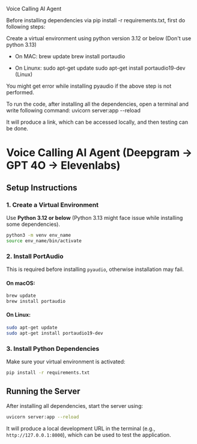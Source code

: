 Voice Calling AI Agent

Before installing dependencies via pip install -r requirements.txt, first do following steps:

Create a virtual environment using python version 3.12 or below (Don't use python 3.13)

* On MAC:
brew update
brew install portaudio 

* On Linunx:
sudo apt-get update
sudo apt-get install portaudio19-dev (Linux)

You might get error while installing pyaudio if the above step is not performed.


To run the code, after installing all the dependencies, open a terminal and write following command:
uvicorn server:app --reload

It will produce a link, which can be accessed locally, and then testing can be done.


# Voice Calling AI Agent (Deepgram -> GPT 4O -> Elevenlabs)

## Setup Instructions

### 1. Create a Virtual Environment

Use **Python 3.12 or below** (Python 3.13 might face issue while installing some dependencies).

```bash
python3 -m venv env_name
source env_name/bin/activate  
```

### 2. Install PortAudio

This is required before installing `pyaudio`, otherwise installation may fail.

#### On macOS:
```bash
brew update
brew install portaudio
```

#### On Linux:
```bash
sudo apt-get update
sudo apt-get install portaudio19-dev
```

### 3. Install Python Dependencies

Make sure your virtual environment is activated:

```bash
pip install -r requirements.txt
```

## Running the Server

After installing all dependencies, start the server using:

```bash
uvicorn server:app --reload
```

It will produce a local development URL in the terminal (e.g., `http://127.0.0.1:8000`), which can be used to test the application.
